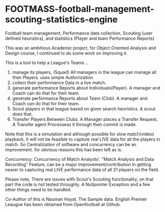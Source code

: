 # FOOTMASS-football-management-scouting-statistics-engine
Football team management, Performance data collection, Scouting (user defined heuristics), and statistics (Player and team Performance Reports)

This was an ambitious Academic project, for Object Oriented Analysis and Design course, I continued to do some work on improving it.

This is a tool to help a League's Teams .. 

1) manage its players, (Squad) All managers in the league can manage all their Players. uses simple Authorization.  
2) collect their performance Data in a live match.
3) generate performance Reports about Individuals(Player). A manager and Coach can do that for their team.
4) generate performance Reports about Team (Club). A manager and Coach can do that for their team.
5) Scout players in that league based on given search heuristics. A scout does that.
6) Transfer Players Between Clubs. A Manager places a Transfer Request, A Transfer agent Processess it through then commit is made.

Note that this is a simulation and although possible for slow match(video) playback, 
it will not be feasible to capture real LIVE data for all the players in match. So Centralization of software and 
concurrency can be an improvement. for obvious reasons this has been left as is. 

Concurrency:
Concurrency of Match Analysts'. "Match Analysis and Data Recording" Feature, can be a major improvement/contribution in getting
nearer to capturing real LIVE performance data of all 21 players on the field. 

Please note, There are issues with Scout's Scouting functionality, on that part the code is not tested throughly.
A Nullpointer Exception and a few other things need to be handled.

Co-Author of this is Nauman Hayat.
The Sample data. English Premier Leaugue has been obtained from Openfootball at Github. 
